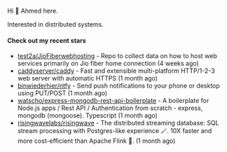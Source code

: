 Hi 👋 Ahmed here.

Interested in distributed systems.

#### Check out my recent stars

- [test2a/JioFiberwebhosting](https://github.com/test2a/JioFiberwebhosting) - Repo to collect data on how to host web services primarily on Jio fiber home connection (4 weeks ago)
- [caddyserver/caddy](https://github.com/caddyserver/caddy) - Fast and extensible multi-platform HTTP/1-2-3 web server with automatic HTTPS (1 month ago)
- [binwiederhier/ntfy](https://github.com/binwiederhier/ntfy) - Send push notifications to your phone or desktop using PUT/POST (1 month ago)
- [watscho/express-mongodb-rest-api-boilerplate](https://github.com/watscho/express-mongodb-rest-api-boilerplate) - A boilerplate for Node.js apps / Rest API / Authentication from scratch - express, mongodb (mongoose). Typescript (1 month ago)
- [risingwavelabs/risingwave](https://github.com/risingwavelabs/risingwave) - The distributed streaming database: SQL stream processing with Postgres-like experience 🪄. 10X faster and more cost-efficient than Apache Flink 🚀. (1 month ago)

